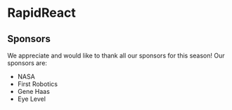 # RapidReact

## Sponsors

We appreciate and would like to thank all our sponsors for this season!
Our sponsors are:
 - NASA
 - First Robotics
 - Gene Haas
 - Eye Level
